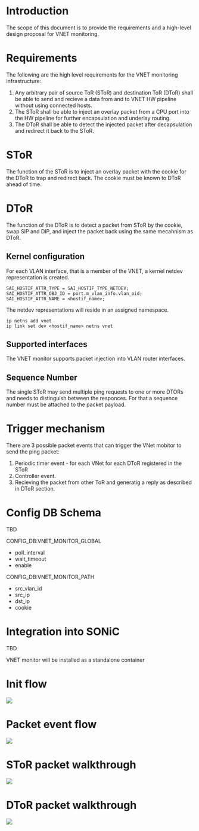 # Introduction

The scope of this document is to provide the requirements and a high-level design proposal for VNET monitoring.

# Requirements

The following are the high level requirements for the VNET monitoring infrastructure:
1. Any arbitrary pair of source ToR (SToR) and destination ToR (DToR) shall be able to send and recieve a data from and to VNET HW pipeline without using connected hosts.
2. The SToR shall be able to inject an overlay packet from a CPU port into the HW pipeline for further encapsulation and underlay routing.
3. The DToR shall be able to detect the injected packet after decapsulation and redirect it back to the SToR.

# SToR

The function of the SToR is to inject an overlay packet with the cookie for the DToR to trap and redirect back.
The cookie must be known to DToR ahead of time.

# DToR

The function of the DToR is to detect a packet from SToR by the cookie, swap SIP and DIP, and inject the packet back using the same mecahnism as DToR.

## Kernel configuration

For each VLAN interface, that is a member of the VNET, a kernel netdev representation is created.

```
SAI_HOSTIF_ATTR_TYPE = SAI_HOSTIF_TYPE_NETDEV;
SAI_HOSTIF_ATTR_OBJ_ID = port.m_vlan_info.vlan_oid;
SAI_HOSTIF_ATTR_NAME = <hostif_name>;
```

The netdev representations will reside in an assigned namespace.

```
ip netns add vnet
ip link set dev <hostif_name> netns vnet
```

## Supported interfaces

The VNET monitor supports packet injection into VLAN router interfaces.

## Sequence Number

The single SToR may send multiple ping requests to one or more DTORs and needs to distinguish between the responces.
For that a sequence number must be attached to the packet payload.


# Trigger mechanism

There are 3 possible packet events that can trigger the VNet mobitor to send the ping packet:
1. Periodic timer event - for each VNet for each DToR registered in the SToR
2. Controller event.
3. Recieving the packet from other ToR and generatig a reply as described in DToR section.

# Config DB Schema

TBD

CONFIG_DB:VNET_MONITOR_GLOBAL
  * poll_interval
  * wait_timeout
  * enable
  
CONFIG_DB:VNET_MONITOR_PATH
  * src_vlan_id
  * src_ip
  * dst_ip
  * cookie
  
# Integration into SONiC

TBD

VNET monitor will be installed as a standalone container

# Init flow

![](https://github.com/marian-pritsak/sonic/blob/patch-2/doc/vxlan/Init.jpg)

# Packet event flow

![](https://github.com/marian-pritsak/sonic/blob/patch-2/doc/vxlan/PKT_EVENT.jpg)

# SToR packet walkthrough

![](https://github.com/marian-pritsak/sonic/blob/patch-2/doc/vxlan/DToR.jpg)

# DToR packet walkthrough

![](https://github.com/marian-pritsak/sonic/blob/patch-2/doc/vxlan/SToR.jpg)
